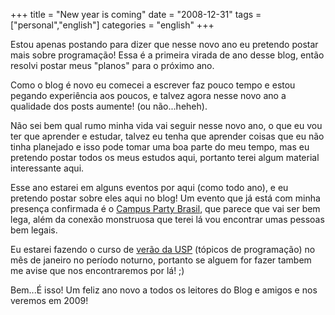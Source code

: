 +++
title = "New year is coming"
date = "2008-12-31"
tags = ["personal","english"]
categories = "english"
+++

Estou apenas postando para dizer que nesse novo ano eu pretendo postar
mais sobre programação! Essa é a primeira virada de ano desse blog,
então resolvi postar meus "planos" para o próximo ano.

Como o blog é novo eu comecei a escrever faz pouco tempo e estou
pegando experiência aos poucos, e talvez agora nesse novo ano a
qualidade dos posts aumente! (ou não...heheh).

Não sei bem qual rumo minha vida vai seguir nesse novo ano, o que eu
vou ter que aprender e estudar, talvez eu tenha que aprender coisas
que eu não tinha planejado e isso pode tomar uma boa parte do meu
tempo, mas eu pretendo postar todos os meus estudos aqui, portanto
terei algum material interessante aqui.

Esse ano estarei em alguns eventos por aqui (como todo ano), e eu
pretendo postar sobre eles aqui no blog! Um evento que já está com
minha presença confirmada é o
[Campus Party Brasil](http://campusparty.com.br/index.php/oevento.html "Campus Party"),
que parece que vai ser bem lega, além da conexão monstruosa que terei
lá vou encontrar umas pessoas bem legais.

Eu estarei fazendo o curso de
[verão da USP](http://www.ime.usp.br/~verao/index.php?secao=difusao&amp;anoID=1&amp; "Curso de verão do IME/USP")
(tópicos de programação) no mês de janeiro no período noturno,
portanto se alguem for fazer tambem me avise que nos encontraremos por
lá! ;)

Bem...É isso! Um feliz ano novo a todos os leitores do Blog e amigos e
nos veremos em 2009!
